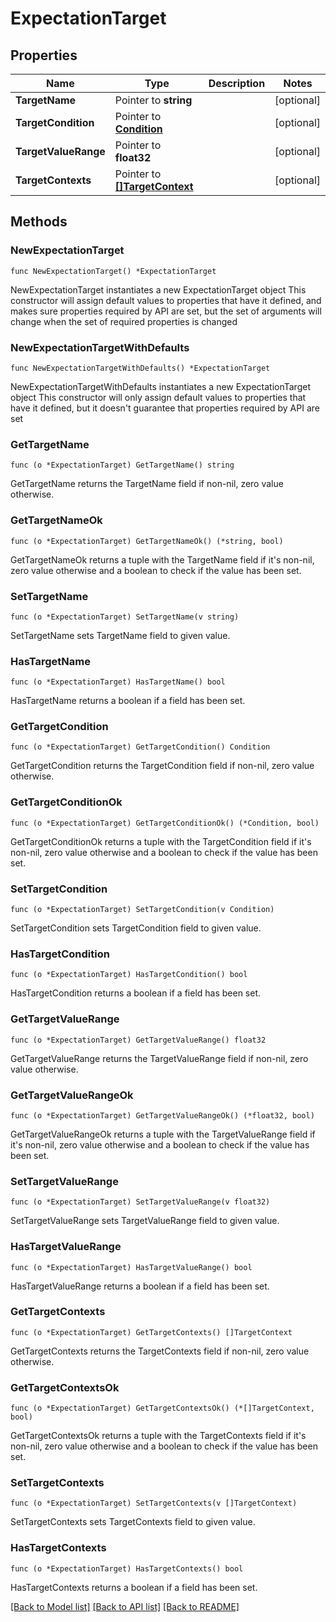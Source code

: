 # ExpectationTarget

## Properties

Name | Type | Description | Notes
------------ | ------------- | ------------- | -------------
**TargetName** | Pointer to **string** |  | [optional] 
**TargetCondition** | Pointer to [**Condition**](Condition.md) |  | [optional] 
**TargetValueRange** | Pointer to **float32** |  | [optional] 
**TargetContexts** | Pointer to [**[]TargetContext**](TargetContext.md) |  | [optional] 

## Methods

### NewExpectationTarget

`func NewExpectationTarget() *ExpectationTarget`

NewExpectationTarget instantiates a new ExpectationTarget object
This constructor will assign default values to properties that have it defined,
and makes sure properties required by API are set, but the set of arguments
will change when the set of required properties is changed

### NewExpectationTargetWithDefaults

`func NewExpectationTargetWithDefaults() *ExpectationTarget`

NewExpectationTargetWithDefaults instantiates a new ExpectationTarget object
This constructor will only assign default values to properties that have it defined,
but it doesn't guarantee that properties required by API are set

### GetTargetName

`func (o *ExpectationTarget) GetTargetName() string`

GetTargetName returns the TargetName field if non-nil, zero value otherwise.

### GetTargetNameOk

`func (o *ExpectationTarget) GetTargetNameOk() (*string, bool)`

GetTargetNameOk returns a tuple with the TargetName field if it's non-nil, zero value otherwise
and a boolean to check if the value has been set.

### SetTargetName

`func (o *ExpectationTarget) SetTargetName(v string)`

SetTargetName sets TargetName field to given value.

### HasTargetName

`func (o *ExpectationTarget) HasTargetName() bool`

HasTargetName returns a boolean if a field has been set.

### GetTargetCondition

`func (o *ExpectationTarget) GetTargetCondition() Condition`

GetTargetCondition returns the TargetCondition field if non-nil, zero value otherwise.

### GetTargetConditionOk

`func (o *ExpectationTarget) GetTargetConditionOk() (*Condition, bool)`

GetTargetConditionOk returns a tuple with the TargetCondition field if it's non-nil, zero value otherwise
and a boolean to check if the value has been set.

### SetTargetCondition

`func (o *ExpectationTarget) SetTargetCondition(v Condition)`

SetTargetCondition sets TargetCondition field to given value.

### HasTargetCondition

`func (o *ExpectationTarget) HasTargetCondition() bool`

HasTargetCondition returns a boolean if a field has been set.

### GetTargetValueRange

`func (o *ExpectationTarget) GetTargetValueRange() float32`

GetTargetValueRange returns the TargetValueRange field if non-nil, zero value otherwise.

### GetTargetValueRangeOk

`func (o *ExpectationTarget) GetTargetValueRangeOk() (*float32, bool)`

GetTargetValueRangeOk returns a tuple with the TargetValueRange field if it's non-nil, zero value otherwise
and a boolean to check if the value has been set.

### SetTargetValueRange

`func (o *ExpectationTarget) SetTargetValueRange(v float32)`

SetTargetValueRange sets TargetValueRange field to given value.

### HasTargetValueRange

`func (o *ExpectationTarget) HasTargetValueRange() bool`

HasTargetValueRange returns a boolean if a field has been set.

### GetTargetContexts

`func (o *ExpectationTarget) GetTargetContexts() []TargetContext`

GetTargetContexts returns the TargetContexts field if non-nil, zero value otherwise.

### GetTargetContextsOk

`func (o *ExpectationTarget) GetTargetContextsOk() (*[]TargetContext, bool)`

GetTargetContextsOk returns a tuple with the TargetContexts field if it's non-nil, zero value otherwise
and a boolean to check if the value has been set.

### SetTargetContexts

`func (o *ExpectationTarget) SetTargetContexts(v []TargetContext)`

SetTargetContexts sets TargetContexts field to given value.

### HasTargetContexts

`func (o *ExpectationTarget) HasTargetContexts() bool`

HasTargetContexts returns a boolean if a field has been set.


[[Back to Model list]](../README.md#documentation-for-models) [[Back to API list]](../README.md#documentation-for-api-endpoints) [[Back to README]](../README.md)


